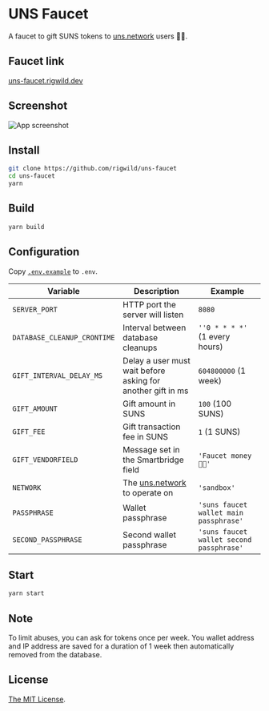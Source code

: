 # UNS Faucet
A faucet to gift SUNS tokens to [uns.network](https://www.uns.network/) users 🤑💸.

## Faucet link
[uns-faucet.rigwild.dev](https://uns-faucet.rigwild.dev)

## Screenshot
![App screenshot](screenshot.jpg)

## Install
```sh
git clone https://github.com/rigwild/uns-faucet
cd uns-faucet
yarn
```

## Build
```sh
yarn build
```

## Configuration
Copy [`.env.example`](`.env.example`) to `.env`.

| Variable | Description | Example |
| -------- | ----------- | ------- |
| `SERVER_PORT` | HTTP port the server will listen | `8080` |
| `DATABASE_CLEANUP_CRONTIME` | Interval between database cleanups | `''0 * * * *'` (1 every hours) |
| `GIFT_INTERVAL_DELAY_MS` | Delay a user must wait before asking for another gift in ms | `604800000` (1 week) |
| `GIFT_AMOUNT` | Gift amount in SUNS | `100` (100 SUNS) |
| `GIFT_FEE` | Gift transaction fee in SUNS | `1` (1 SUNS) |
| `GIFT_VENDORFIELD` | Message set in the Smartbridge field | `'Faucet money 🤑💸'` |
| `NETWORK` | The [uns.network](https://www.uns.network/) to operate on | `'sandbox'` |
| `PASSPHRASE` | Wallet passphrase | `'suns faucet wallet main passphrase'` |
| `SECOND_PASSPHRASE` | Second wallet passphrase | `'suns faucet wallet second passphrase'` |

## Start
```sh
yarn start
```

## Note
To limit abuses, you can ask for tokens once per week. You wallet address and IP address are saved for a duration of 1 week then automatically removed from the database.

## License
[The MIT License](./LICENSE).
